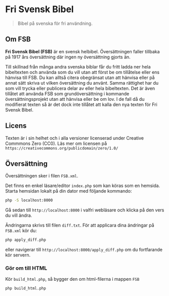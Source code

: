 # Fri Svensk Bibel
> Bibel på svenska för fri användning.

## Om FSB
**Fri Svensk Bibel (FSB)** är en svensk helbibel. Översättningen faller tillbaka på 1917 års översättning där ingen ny översättning gjorts än.

Till skillnad från många andra svenska biblar får du fritt ladda ner hela bibeltexten och använda som du vill utan att först be om tillåtelse eller ens hänvisa till FSB. Du kan alltså citera obegränsat utan att hänvisa eller på annat sätt skriva ut vilken översättning du använt. Samma rättighet har du som vill trycka eller publicera delar av eller hela bibeltexten. Det är även tillåtet att använda FSB som grundöversättning i kommande översättningsprojekt utan att hänvisa eller be om lov. I de fall då du modifierat texten så är det dock inte tillåtet att kalla den nya texten för Fri Svensk Bibel.

## Licens
Texten är i sin helhet och i alla versioner licenserad under Creative Commmons Zero (CC0). Läs mer om licensen på `https://creativecommons.org/publicdomain/zero/1.0/`

## Översättning

Översättningen sker i filen `FSB.xml`.

Det finns en enkel läsare/editor `index.php` som kan köras som en hemsida. Starta hemsidan lokalt på din dator med följande kommando:

```sh
php -S localhost:8000
```

Gå sedan till `http://localhost:8000` i valfri webläsare och klicka på den vers du vill ändra.

Ändringarna skrivs till filen `diff.txt`. För att applicara dina ändringar på `FSB.xml` kör du:

```sh
php apply_diff.php
```

eller navigerar till `http://localhost:8000/apply_diff.php` om du fortfarande kör servern.

### Gör om till HTML
Kör `build_html.php`, så bygger den om html-filerna i mappen `FSB`

```sh
php build_html.php
```
